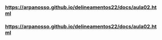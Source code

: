 ### https://arpanosso.github.io/delineamentos22/docs/aula02.html
### https://arpanosso.github.io/delineamentos22/docs/aula02.html
